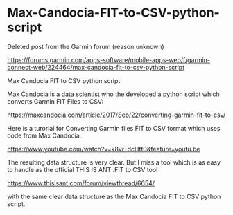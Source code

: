 # Max-Candocia-FIT-to-CSV-python-script

Deleted post from the Garmin forum (reason unknown)

https://forums.garmin.com/apps-software/mobile-apps-web/f/garmin-connect-web/224464/max-candocia-fit-to-csv-python-script



Max Candocia  FIT to CSV python script

Max Candocia is a data scientist who the developed a python script which converts Garmin FIT Files to CSV:

https://maxcandocia.com/article/2017/Sep/22/converting-garmin-fit-to-csv/

Here is a turorial for Converting Garmin files FIT to CSV format which uses code from Max Candocia:

https://www.youtube.com/watch?v=k8vrTdcHtt0&feature=youtu.be

The resulting data structure is very clear.  But I miss a tool which is as easy to handle as the official THIS IS ANT .FIT to CSV tool 

https://www.thisisant.com/forum/viewthread/6654/

with the same clear data structure as the Max Candocia FIT to CSV python script.

